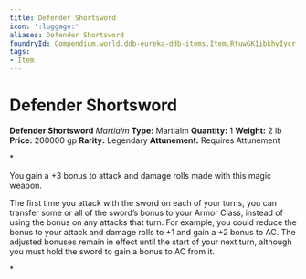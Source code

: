 ```yaml
---
title: Defender Shortsword
icon: ':luggage:'
aliases: Defender Shortsword
foundryId: Compendium.world.ddb-eureka-ddb-items.Item.RtuwGK1ibkhyIycr
tags:
- Item
---
```


# Defender Shortsword

**Defender Shortsword**
_Martialm_
**Type:** Martialm
**Quantity:** 1
**Weight:** 2 lb
**Price:** 200000 gp
**Rarity:** Legendary
**Attunement:** Requires Attunement

*<p>You gain a +3 bonus to attack and damage rolls made with this magic weapon.

The first time you attack with the sword on each of your turns, you can transfer some or all of the sword’s bonus to your Armor Class, instead of using the bonus on any attacks that turn. For example, you could reduce the bonus to your attack and damage rolls to +1 and gain a +2 bonus to AC. The adjusted bonuses remain in effect until the start of your next turn, although you must hold the sword to gain a bonus to AC from it.</p>*